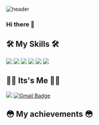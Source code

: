![header](https://capsule-render.vercel.app/api?type=waving&color=random&height=300&section=header&text=효정%20GitHub&fontSize=80)

### Hi there 👋   

## 🛠 My Skills 🛠
<img src="https://img.shields.io/badge/HTML5-E34F26?style=flat-square&logo=HTML5&logoColor=white"/></a>
<img src="https://img.shields.io/badge/CSS3-1572B6?style=flat-square&logo=CSS3&logoColor=white"/></a> 
<img src="https://img.shields.io/badge/Android Studio-3DDC84?style=flat-square&logo=Android&logoColor=white"/></a>
<img src="https://img.shields.io/badge/Amazon AWS-232F3E?style=flat-square&logo=Amazon%20AWS&logoColor=white"/></a>
<img src="https://img.shields.io/badge/Python-3766AB?style=flat-square&logo=Python&logoColor=white"/></a> 
<img src="https://img.shields.io/badge/Java-007396?style=flat-square&logo=Java&logoColor=white"/></a> 
</p>


## 👧🏻 Its's Me 👧🏻
<a href="https://www.instagram.com/hyojung_yi/"><img src="https://img.shields.io/badge/Instagram-E4405F?style=flat-square&logo=Instagram&logoColor=white&link=https://www.instagram.com/woo0_hooo/"/></a>
[![Gmail Badge](https://img.shields.io/badge/Gmail-d14836?style=flat-square&logo=Gmail&logoColor=white&link=mailto:khjkhj0329@gmail.com)](mailto:khjkhj0329@gmail.com)

## 😳 My achievements 😳


   

